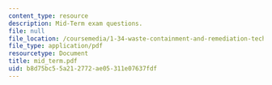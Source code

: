 ```yaml
---
content_type: resource
description: Mid-Term exam questions.
file: null
file_location: /coursemedia/1-34-waste-containment-and-remediation-technology-spring-2004/b8d75bc55a212772ae05311e07637fdf_mid_term.pdf
file_type: application/pdf
resourcetype: Document
title: mid_term.pdf
uid: b8d75bc5-5a21-2772-ae05-311e07637fdf
---
```

